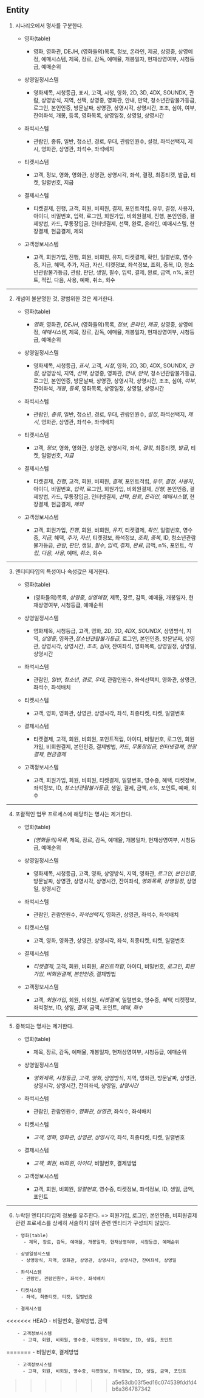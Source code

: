 ## Entity

1. 시나리오에서 명사를 구분한다.

   - 영화(table)

     - 영화, 영화관, DEJH, (영화들의)목록, 정보, 온라인, 제공, 상영중, 상영예정, 예매시스템, 제목, 장르, 감독, 예매율, 개봉일자, 현재상영여부, 시청등급, 예매순위

   - 상영일정시스템

     - 영화제목, 시청등급, 표시, 고객, 시청, 영화, 2D, 3D, 4DX, SOUNDX, 관람, 상영방식, 지역, 선택, 상영중, 영화관, 안내, 만약, 청소년관람불가등급, 로그인, 본인인증, 방문날짜, 상영관, 상영시각, 상영시간, 조조, 심야, 여부, 잔여좌석, 개봉, 등록, 영화목록, 상영일정, 상영일, 상영시간

   - 좌석시스템

     - 관람인, 종류, 일반, 청소년, 경로, 우대, 관람인원수, 설정, 좌석선택지, 제시, 영화관, 상영관, 좌석수, 좌석배치

   - 티켓시스템

     - 고객, 정보, 영화, 영화관, 상영관, 상영시각, 좌석, 결정, 최종티켓, 발급, 티켓, 일렬번호, 지급

   - 결제시스템

     - 티켓결제, 진행, 고객, 회원, 비회원, 결제, 포인트적립, 유무, 결정, 사용자, 아이디, 비밀번호, 입력, 로그인, 회원가입, 비회원결제, 진행, 본인인증, 결제방법, 카드, 무통장입금, 인터넷결제, 선택, 완료, 온라인, 예매시스템, 현장결제, 현금결제, 제외

   - 고객정보시스템
     - 고객, 회원가입, 진행, 회원, 비회원, 유지, 티켓결제, 확인, 일렬번호, 영수증, 지급, 혜택, 추가, 지급, 자신, 티켓정보, 좌석정보, 조회, 중복, ID, 청소년관람불가등급, 관람, 판단, 생일, 필수, 입력, 결제, 완료, 금액, n%, 포인트, 적립, 다음, 사용, 예매, 취소, 회수

---

2. 개념이 불분명한 것, 광범위한 것은 제거한다.

   - 영화(table)

     - _영화_, 영화관, _DEJH_, (영화들의)목록, _정보_, _온라인_, _제공_, 상영중, 상영예정, _예매시스템_, 제목, 장르, 감독, 예매율, 개봉일자, 현재상영여부, 시청등급, 예매순위

   - 상영일정시스템

     - 영화제목, 시청등급, _표시_, 고객, _시청_, 영화, 2D, 3D, 4DX, SOUNDX, _관람_, 상영방식, 지역, _선택_, 상영중, 영화관, _안내_, _만약_, 청소년관람불가등급, 로그인, 본인인증, 방문날짜, 상영관, 상영시각, 상영시간, 조조, 심야, _여부_, 잔여좌석, _개봉_, _등록_, 영화목록, 상영일정, 상영일, 상영시간

   - 좌석시스템

     - 관람인, _종류_, 일반, 청소년, 경로, 우대, 관람인원수, _설정_, 좌석선택지, _제시_, 영화관, 상영관, 좌석수, 좌석배치

   - 티켓시스템

     - 고객, _정보_, 영화, 영화관, 상영관, 상영시각, 좌석, _결정_, 최종티켓, _발급_, 티켓, 일렬번호, _지급_

   - 결제시스템

     - 티켓결제, _진행_, 고객, 회원, 비회원, _결제_, 포인트적립, _유무_, _결정_, _사용자_, 아이디, 비밀번호, _입력_, 로그인, 회원가입, 비회원결제, _진행_, 본인인증, 결제방법, 카드, 무통장입금, 인터넷결제, _선택_, _완료_, _온라인_, _예매시스템_, 현장결제, 현금결제, _제외_

   - 고객정보시스템
     - 고객, 회원가입, _진행_, 회원, 비회원, _유지_, 티켓결제, _확인_, 일렬번호, 영수증, _지급_, 혜택, _추가_, _자신_, 티켓정보, 좌석정보, _조회_, _중복_, ID, 청소년관람불가등급, _관람_, _판단_, 생일, _필수_, _입력_, 결제, _완료_, 금액, n%, 포인트, _적립_, _다음_, _사용_, 예매, _취소_, 회수

---

3. 엔티티타입의 특성이나 속성값은 제거한다.

   - 영화(table)

     - (영화들의)목록, _상영중_, _상영예정_, 제목, 장르, 감독, 예매율, 개봉일자, 현재상영여부, 시청등급, 예매순위

   - 상영일정시스템

     - 영화제목, 시청등급, 고객, 영화, _2D_, _3D_, _4DX_, _SOUNDX_, 상영방식, 지역, _상영중_, 영화관,_청소년관람불가등급_, 로그인, 본인인증, 방문날짜, 상영관, 상영시각, 상영시간, _조조_, _심야_, 잔여좌석, 영화목록, 상영일정, 상영일, 상영시간

   - 좌석시스템

     - 관람인, _일반_, _청소년_, _경로_, _우대_, 관람인원수, 좌석선택지, 영화관, 상영관, 좌석수, 좌석배치

   - 티켓시스템

     - 고객, 영화, 영화관, 상영관, 상영시각, 좌석, 최종티켓, 티켓, 일렬번호

   - 결제시스템

     - 티켓결제, 고객, 회원, 비회원, 포인트적립, 아이디, 비밀번호, 로그인, 회원가입, 비회원결제, 본인인증, 결제방법, _카드_, _무통장입금_, _인터넷결제_, _현장결제_, _현금결제_

   - 고객정보시스템
     - 고객, 회원가입, 회원, 비회원, 티켓결제, 일렬번호, 영수증, 혜택, 티켓정보, 좌석정보, ID, _청소년관람불가등급_, 생일, 결제, 금액, _n%_, 포인트, 예매, 회수

---

4. 포괄적인 업무 프로세스에 해당하는 명사는 제거한다.

   - 영화(table)

     - _(영화들의)목록_, 제목, 장르, 감독, 예매율, 개봉일자, 현재상영여부, 시청등급, 예매순위

   - 상영일정시스템

     - 영화제목, 시청등급, 고객, 영화, 상영방식, 지역, 영화관, _로그인_, _본인인증_, 방문날짜, 상영관, 상영시각, 상영시간, 잔여좌석, _영화목록_, _상영일정_, 상영일, 상영시간

   - 좌석시스템

     - 관람인, 관람인원수, _좌석선택지_, 영화관, 상영관, 좌석수, 좌석배치

   - 티켓시스템

     - 고객, 영화, 영화관, 상영관, 상영시각, 좌석, 최종티켓, 티켓, 일렬번호

   - 결제시스템

     - _티켓결제_, 고객, 회원, 비회원, _포인트적립_, 아이디, 비밀번호, _로그인_, _회원가입_, _비회원결제_, _본인인증_, 결제방법

   - 고객정보시스템
     - 고객, _회원가입_, 회원, 비회원, _티켓결제_, 일렬번호, 영수증, _혜택_, 티켓정보, 좌석정보, ID, 생일, _결제_, 금액, 포인트, _예매_, _회수_

---

5. 중복되는 명사는 제거한다.

   - 영화(table)

     - 제목, 장르, 감독, 예매율, 개봉일자, 현재상영여부, 시청등급, 예매순위

   - 상영일정시스템

     - _영화제목_, _시청등급_, _고객_, _영화_, 상영방식, 지역, 영화관, 방문날짜, 상영관, 상영시각, 상영시간, 잔여좌석, 상영일, _상영시간_

   - 좌석시스템

     - 관람인, 관람인원수, _영화관_, _상영관_, 좌석수, 좌석배치

   - 티켓시스템

     - _고객_, _영화_, _영화관_, _상영관_, _상영시각_, 좌석, 최종티켓, 티켓, 일렬번호

   - 결제시스템

     - _고객_, _회원_, _비회원_, _아이디_, 비밀번호, 결제방법

   - 고객정보시스템
     - 고객, 회원, 비회원, _일렬번호_, 영수증, 티켓정보, 좌석정보, ID, 생일, 금액, 포인트

---

6.  누락된 엔티티타입의 정보를 유추한다.
    => 회원가입, 로그인, 본인인증, 비회원결제 관련 프로세스를 상세히 서술하지 않아 관련 엔티티가 구성되지 않았다.

        - 영화(table)
           - 제목, 장르, 감독, 예매율, 개봉일자, 현재상영여부, 시청등급, 예매순위

        - 상영일정시스템
          - 상영방식, 지역, 영화관, 상영관, 상영시각, 상영시간, 잔여좌석, 상영일

        - 좌석시스템
          - 관람인, 관람인원수, 좌석수, 좌석배치

        - 티켓시스템
          - 좌석, 최종티켓, 티켓, 일렬번호

        - 결제시스템
<<<<<<< HEAD
          - 비밀번호, 결제방법, 금액

        - 고객정보시스템
          - 고객, 회원, 비회원, 영수증, 티켓정보, 좌석정보, ID, 생일, 포인트
=======
          - 비밀번호, 결제방법

        - 고객정보시스템
          - 고객, 회원, 비회원, 영수증, 티켓정보, 좌석정보, ID, 생일, 금액, 포인트
>>>>>>> a5e53db03f5ed16c074539fddfd4b6a364787342
